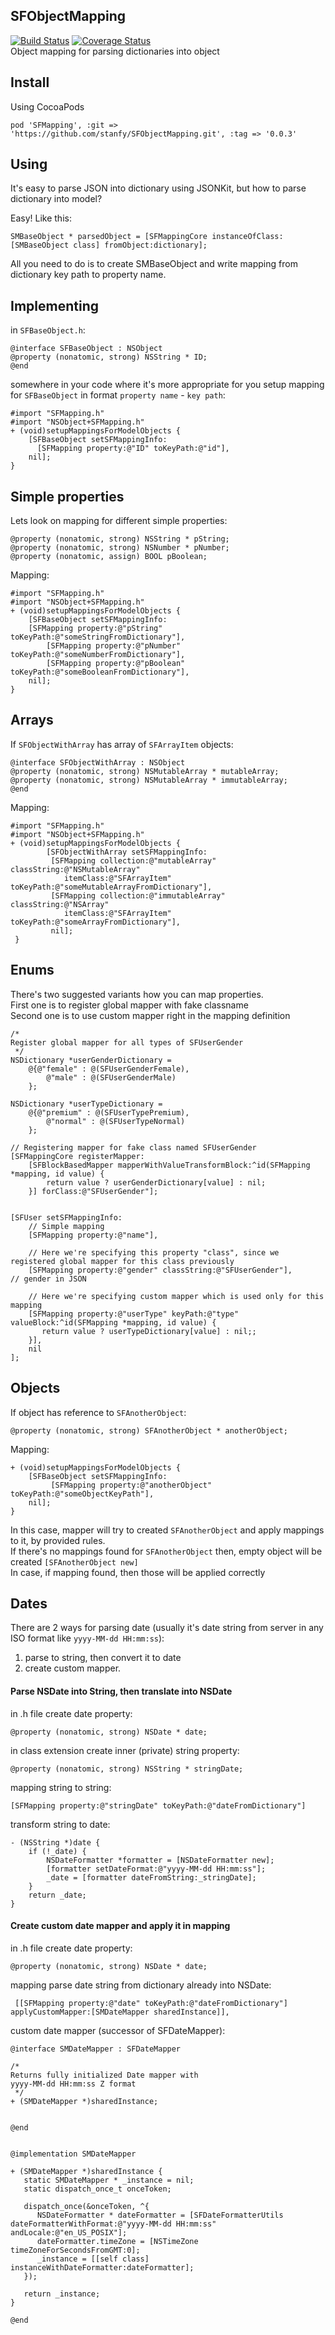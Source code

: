 SFObjectMapping
---------------

[![Build Status](https://travis-ci.org/stanfy/SFObjectMapping.svg?branch=develop)](https://travis-ci.org/stanfy/SFObjectMapping)  [![Coverage Status](https://coveralls.io/repos/stanfy/SFObjectMapping/badge.svg?branch=develop)](https://coveralls.io/r/stanfy/SFObjectMapping?branch=develop)  
Object mapping for parsing dictionaries into object


Install
------

Using CocoaPods

`pod 'SFMapping', :git => 'https://github.com/stanfy/SFObjectMapping.git', :tag => '0.0.3'` 


Using
-----

It's easy to parse JSON into dictionary using JSONKit, but how to parse dictionary into model?

Easy! Like this:

`SMBaseObject * parsedObject = [SFMappingCore instanceOfClass:[SMBaseObject class] fromObject:dictionary];`

All you need to do is to create SMBaseObject and write mapping from dictionary key path to property name.



Implementing
------------


in `SFBaseObject.h`:


```objc
@interface SFBaseObject : NSObject
@property (nonatomic, strong) NSString * ID;
@end
```

somewhere in your code where it's more appropriate for you setup mapping for `SFBaseObject` in format `property name` - `key path`:

```objc
#import "SFMapping.h"
#import "NSObject+SFMapping.h"
+ (void)setupMappingsForModelObjects {
    [SFBaseObject setSFMappingInfo:
      [SFMapping property:@"ID" toKeyPath:@"id"],
    nil];
}
```

Simple properties
----------
Lets look on mapping for different simple properties:


```objc
@property (nonatomic, strong) NSString * pString;
@property (nonatomic, strong) NSNumber * pNumber;
@property (nonatomic, assign) BOOL pBoolean;
```

Mapping:

```objc
#import "SFMapping.h"
#import "NSObject+SFMapping.h"
+ (void)setupMappingsForModelObjects {
    [SFBaseObject setSFMappingInfo:
	[SFMapping property:@"pString" toKeyPath:@"someStringFromDictionary"],
        [SFMapping property:@"pNumber" toKeyPath:@"someNumberFromDictionary"],
        [SFMapping property:@"pBoolean" toKeyPath:@"someBooleanFromDictionary"],  
    nil];
}
```

Arrays
------

If `SFObjectWithArray` has array of `SFArrayItem` objects:

```objc
@interface SFObjectWithArray : NSObject
@property (nonatomic, strong) NSMutableArray * mutableArray;
@property (nonatomic, strong) NSMutableArray * immutableArray;
@end
```

Mapping:

```objc
#import "SFMapping.h"
#import "NSObject+SFMapping.h"
+ (void)setupMappingsForModelObjects {
        [SFObjectWithArray setSFMappingInfo:
         [SFMapping collection:@"mutableArray" classString:@"NSMutableArray" 
            itemClass:@"SFArrayItem" toKeyPath:@"someMutableArrayFromDictionary"],         
         [SFMapping collection:@"immutableArray" classString:@"NSArray" 
            itemClass:@"SFArrayItem" toKeyPath:@"someArrayFromDictionary"],
         nil];
 }
```

Enums
-------
There's two suggested variants how you can map properties.  
First one is to register global mapper with fake classname   
Second one is to use custom mapper right in the mapping definition  
```objc
/*
Register global mapper for all types of SFUserGender
 */
NSDictionary *userGenderDictionary =
    @{@"female" : @(SFUserGenderFemale),
        @"male" : @(SFUserGenderMale)
    };

NSDictionary *userTypeDictionary =
    @{@"premium" : @(SFUserTypePremium),
        @"normal" : @(SFUserTypeNormal)
    };
    
// Registering mapper for fake class named SFUserGender
[SFMappingCore registerMapper:
    [SFBlockBasedMapper mapperWithValueTransformBlock:^id(SFMapping *mapping, id value) {
        return value ? userGenderDictionary[value] : nil;
    }] forClass:@"SFUserGender"];


[SFUser setSFMappingInfo:
    // Simple mapping
    [SFMapping property:@"name"],

    // Here we're specifying this property "class", since we registered global mapper for this class previously
    [SFMapping property:@"gender" classString:@"SFUserGender"],       // gender in JSON

    // Here we're specifying custom mapper which is used only for this mapping
    [SFMapping property:@"userType" keyPath:@"type" valueBlock:^id(SFMapping *mapping, id value) {
       return value ? userTypeDictionary[value] : nil;;
    }],
    nil
];
```

Objects
-------

If object has reference to `SFAnotherObject`:

```objc
@property (nonatomic, strong) SFAnotherObject * anotherObject;
```

Mapping:

```objc
+ (void)setupMappingsForModelObjects {
    [SFBaseObject setSFMappingInfo:
         [SFMapping property:@"anotherObject" toKeyPath:@"someObjectKeyPath"],
    nil];
}
```
In this case, mapper will try to created `SFAnotherObject` and apply mappings to it, by provided rules.  
If there's no mappings found for `SFAnotherObject` then, empty object will be created `[SFAnotherObject new]`  
In case, if mapping found, then those will be applied correctly  

Dates
-----
There are 2 ways for parsing date (usually it's date string from server in any ISO format like `yyyy-MM-dd HH:mm:ss`):
 
1. parse to string, then convert it to date 
2. create custom mapper.


#### Parse NSDate into String, then translate into NSDate


in .h file create date property:

```objc
@property (nonatomic, strong) NSDate * date;
```

in class extension create inner (private) string property:

```objc
@property (nonatomic, strong) NSString * stringDate;
```

mapping string to string:

```objc
[SFMapping property:@"stringDate" toKeyPath:@"dateFromDictionary"]
```

transform string to date:

```
- (NSString *)date {
    if (!_date) {
	    NSDateFormatter *formatter = [NSDateFormatter new];
      	[formatter setDateFormat:@"yyyy-MM-dd HH:mm:ss"];
    	_date = [formatter dateFromString:_stringDate];
    }
    return _date;
}
```


#### Create custom date mapper and apply it in mapping

in .h file create date property:

```objc
@property (nonatomic, strong) NSDate * date;
```

mapping parse date string from dictionary already into NSDate:

```objc
 [[SFMapping property:@"date" toKeyPath:@"dateFromDictionary"] applyCustomMapper:[SMDateMapper sharedInstance]],
```

custom date mapper (successor of SFDateMapper):

```objc
@interface SMDateMapper : SFDateMapper

/*
Returns fully initialized Date mapper with
yyyy-MM-dd HH:mm:ss Z format
 */
+ (SMDateMapper *)sharedInstance;


@end
```

```objc

@implementation SMDateMapper

+ (SMDateMapper *)sharedInstance {
   static SMDateMapper * _instance = nil;
   static dispatch_once_t onceToken;
   
   dispatch_once(&onceToken, ^{
      NSDateFormatter * dateFormatter = [SFDateFormatterUtils dateFormatterWithFormat:@"yyyy-MM-dd HH:mm:ss" andLocale:@"en_US_POSIX"];
      dateFormatter.timeZone = [NSTimeZone timeZoneForSecondsFromGMT:0];
      _instance = [[self class] instanceWithDateFormatter:dateFormatter];
   });
   
   return _instance;
}

@end
```
